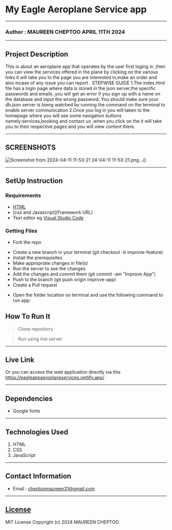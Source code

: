 # My Eagle  Aeroplane Service app
*****
### Author : MAUREEN CHEPTOO APRIL 11TH 2024
****
## Project Description
This is about an aeroplane app that operates by the user first loging in ,then you can view the services offered in the plane by clicking on the various links it will take you to the page you are interested in,make an order and also incase of any issue you can report . 
STEPWISE GUIDE
1.The index.html file has a login page where data is stored in the json server,the specific passwords and emails ,you will get an error if you sign up with a name on the database and input the wrong password.
You  should make sure your db.json server is bieng watched by running the command on the terminal to enable server communication
2.Once you log in you will taken to the homepage where you will see some navigation buttons namely:services,booking and contact us ,when you click on the it will take you to their respective pages and you will view content there.
******

## SCREENSHOTS
![Screenshot from 2024-04-11 11-53-21](https://github.com/cheptoomaureen/Eagle-App-Aeroplane-Services/assets/162347797/6f3bf4e3-defa-4878-9170-18009091eafe)
24-04-11 11-53-21.png…()


********
## SetUp Instruction
### Requirements
* [HTML](html.com)
* [css and Javascript](Framework URL)
* Text editor eg [Visual Studio Code](https://code.visualstudio.com/download)


### Getting Files
* Fork the repo
- Create a new branch in your terminal (git checkout -b improve-feature)
- Install the prerequisites
- Make appropriate changes in file(s)
- Run the server to see the changes
- Add the changes and commit them (git commit -am "Improve App")
- Push to the branch (git push origin improve-app)
- Create a Pull request
* Open the folder location on terminal and use the following command to run app:

## How To Run It
>  Clone repository

> Run using live server
*****
## Live Link
Or you can access the web application directly via this https://eagleappaeroplaneservices.netlify.app/
*****
## Dependencies
- Google fonts

*****
## Technologies Used
1. HTML
2. CSS
3. JavaScript
*****
## Contact Information
* Email : cheptoomaureen31@gmail.com
*****
## [License](LICENSE)
MIT License
Copyright (c) 2024 MAUREEN CHEPTOO